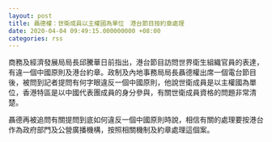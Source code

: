 ```yaml
---
layout: post
title: 聶德權：世衛成員以主權國為單位　港台節目按約章處理
date: 2020-04-04 09:49:15.000000000 +08:00
categories: rss
---
```


商務及經濟發展局局長邱騰華日前指出，港台節目訪問世界衛生組織官員的表達，有違一個中國原則及港台約章。政制及內地事務局局長聶德權出席一個電台節目後，被問到記者提問有何字眼違反一個中國原則，他說世衛成員是以主權國為單位，香港特區是以中國代表團成員的身分參與，有關世衛成員資格的問題非常清楚。

聶德再被追問有關提問到底如何違反一個中國原則時說，相信有關的處理要按港台作為政府部門及公營廣播機構，按照相關機制及約章處理這個案。
